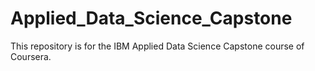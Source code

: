 # Applied_Data_Science_Capstone
This repository is for the IBM Applied Data Science Capstone course of Coursera.
